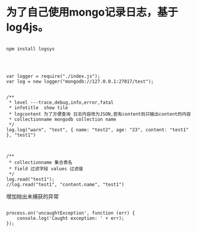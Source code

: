 为了自己使用mongo记录日志，基于log4js。
===

<pre><code>
npm install logsys
</code></pre>
<br>

<pre><code>
var logger = require("./index.js");
var log = new logger("mongodb://127.0.0.1:27017/test");


/**
 * level ---trace,debug,info,error,fatal
 * infotitle  show tile
 * logcontent 为了方便查询 日志内容改为JSON,若有content则只输出content的内容
 * collectionname mongodb collection name 
 */
log.log("warn", "test", { name: "test2", age: "23", content: "test1" }, "test1")



/**
 * collectionname 集合表名
 * field 过滤字段 values 过滤值
 */
log.read("test1");
//log.read("test1", "content.name", "test1")
</code></pre>

增加抛出未捕获的异常
<pre><code>
process.on('uncaughtException', function (err) {
    console.log('Caught exception: ' + err);
});
</pre></code>